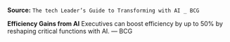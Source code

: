 **Source:** `The tech Leader’s Guide to Transforming with AI _ BCG`

**Efficiency Gains from AI**
Executives can boost efficiency by up to 50% by reshaping critical functions with AI. — BCG
